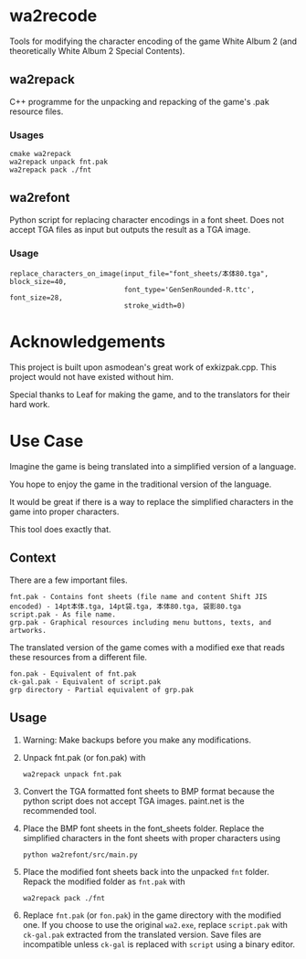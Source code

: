 # wa2recode

Tools for modifying the character encoding of the game White Album 2 (and theoretically  White Album 2 Special Contents).

## wa2repack

C++ programme for the unpacking and repacking of the game's .pak resource files.

### Usages
    cmake wa2repack
    wa2repack unpack fnt.pak
    wa2repack pack ./fnt

## wa2refont

Python script for replacing character encodings in a font sheet. 
Does not accept TGA files as input but outputs the result as a TGA image. 

### Usage

    replace_characters_on_image(input_file="font_sheets/本体80.tga", block_size=40, 
                                font_type='GenSenRounded-R.ttc', font_size=28,
                                stroke_width=0)

# Acknowledgements
This project is built upon asmodean's great work of exkizpak.cpp. 
This project would not have existed without him.

Special thanks to Leaf for making the game, and to the translators for their hard work. 

# Use Case
Imagine the game is being translated into a simplified version of a language. 

You hope to enjoy the game in the traditional version of the language. 

It would be great if there is a way to replace the simplified characters in the game into proper characters. 

This tool does exactly that. 

## Context
There are a few important files. 

    fnt.pak - Contains font sheets (file name and content Shift JIS encoded) - 14pt本体.tga, 14pt袋.tga, 本体80.tga, 袋影80.tga
    script.pak - As file name.
    grp.pak - Graphical resources including menu buttons, texts, and artworks. 

The translated version of the game comes with a modified exe that reads these resources from a different file. 

    fon.pak - Equivalent of fnt.pak
    ck-gal.pak - Equivalent of script.pak
    grp directory - Partial equivalent of grp.pak

## Usage
1. Warning: Make backups before you make any modifications.

2. Unpack fnt.pak (or fon.pak) with

    ```
   wa2repack unpack fnt.pak
    ```

3. Convert the TGA formatted font sheets to BMP format because the python script does not accept TGA images. paint.net is the recommended tool. 

4. Place the BMP font sheets in the font_sheets folder. Replace the simplified characters in the font sheets with proper characters using 

    ```
   python wa2refont/src/main.py
    ```
   
5. Place the modified font sheets back into the unpacked `fnt` folder. Repack the modified folder as `fnt.pak` with

    ```
   wa2repack pack ./fnt
   ```

6. Replace `fnt.pak` (or `fon.pak`) in the game directory with the modified one. If you choose to use the original `wa2.exe`, replace `script.pak` with `ck-gal.pak` extracted from the translated version. Save files are incompatible unless `ck-gal` is replaced with `script` using a binary editor.

